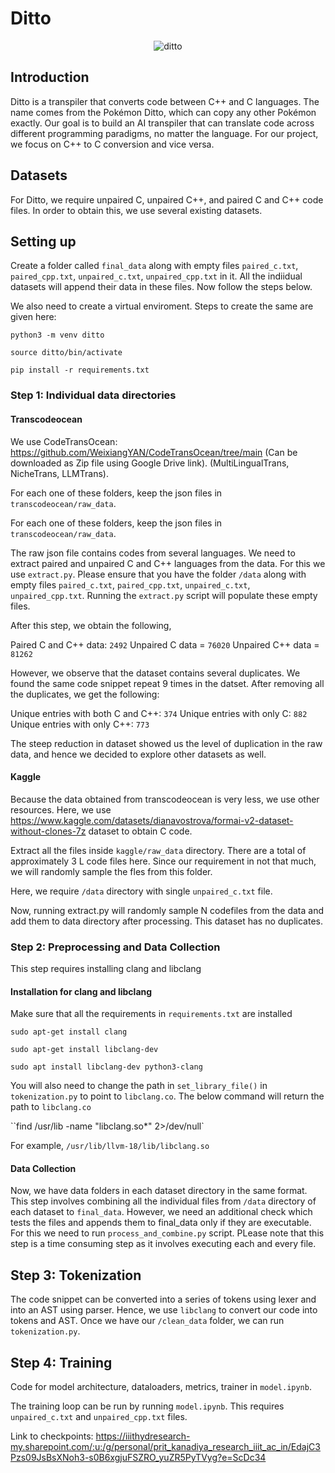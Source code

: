 # Ditto


<center>

<img src="https://media.tenor.com/4wt81D8xUEwAAAAM/ditto-pokemon.gif" alt="ditto">

</center>

## Introduction

Ditto is a transpiler that converts code between C++ and C languages. The name comes from the Pokémon Ditto, which can copy any other Pokémon exactly. Our goal is to build an AI transpiler that can translate code across different programming paradigms, no matter the language. For our project, we focus on C++ to C conversion and vice versa.

## Datasets

For Ditto, we require unpaired C, unpaired C++, and paired C and C++ code files. In order to obtain this, we use several existing datasets. 

## Setting up

Create a folder called `final_data` along with empty files `paired_c.txt`, `paired_cpp.txt`, `unpaired_c.txt`, `unpaired_cpp.txt` in it. All the indiidual datasets will append their data in these files. Now follow the steps below.

We also need to create a virtual enviroment. Steps to create the same are given here:

`python3 -m venv ditto`

`source ditto/bin/activate`

` pip install -r requirements.txt `


### Step 1: Individual data directories

#### Transcodeocean

We use CodeTransOcean: https://github.com/WeixiangYAN/CodeTransOcean/tree/main (Can be downloaded as Zip file using Google Drive link). (MultiLingualTrans, NicheTrans, LLMTrans).

For each one of these folders, keep the json files in `transcodeocean/raw_data`.

For each one of these folders, keep the json files in `transcodeocean/raw_data`.

The raw json file contains codes from several languages. We need to extract paired and unpaired C and C++ languages from the data. For this we use `extract.py`. Please ensure that you have the folder `/data` along with empty files `paired_c.txt`, `paired_cpp.txt`, `unpaired_c.txt`, `unpaired_cpp.txt`. Running the `extract.py` script will populate these empty files.

After this step, we obtain the following,

Paired C and C++ data: `2492`
Unpaired C data = `76020`
Unpaired C++ data = `81262`

However, we observe that the dataset contains several duplicates. We found the same code snippet repeat 9 times in the datset. After removing all the duplicates, we get the following:

Unique entries with both C and C++: `374`
Unique entries with only C: `882`
Unique entries with only C++: `773`

The steep reduction in dataset showed us the level of duplication in the raw data, and hence we decided to explore other datasets as well. 

#### Kaggle

Because the data obtained from transcodeocean is very less, we use other resources. Here, we use https://www.kaggle.com/datasets/dianavostrova/formai-v2-dataset-without-clones-7z dataset to obtain C code. 

Extract all the files inside `kaggle/raw_data` directory. There are a total of approximately 3 L code files here. Since our requirement in not that much, we will randomly sample the fles from this folder.

Here, we require `/data` directory with single `unpaired_c.txt` file.

Now, running extract.py will randomly sample N codefiles from the data and add them to data directory after processing. This dataset has no duplicates.

### Step 2: Preprocessing and Data Collection

This step requires installing clang and libclang

#### Installation for clang and libclang

Make sure that all the requirements in `requirements.txt` are installed

`sudo apt-get install clang`

`sudo apt-get install libclang-dev`

`sudo apt install libclang-dev python3-clang`

You will also need to change the path in `set_library_file()` in `tokenization.py` to point to `libclang.co`. The below command will return the path to `libclang.co`

``find /usr/lib -name "libclang.so*" 2>/dev/null`

For example, `/usr/lib/llvm-18/lib/libclang.so`

#### Data Collection

Now, we have data folders in each dataset directory in the same format. This step involves combining all the individual files from `/data` directory of each dataset to `final_data`. However, we need an additional check which tests the files and appends them to final_data only if they are executable. For this we need to run `process_and_combine.py` script. PLease note that this step is a time consuming step as it involves executing each and every file.

## Step 3: Tokenization 

The code snippet can be converted into a series of tokens using lexer and into an AST using parser. Hence, we use `libclang` to convert our code into tokens and AST. Once we have our `/clean_data` folder, we can run `tokenization.py`.

## Step 4: Training

Code for model architecture, dataloaders, metrics, trainer in `model.ipynb`.

The training loop can be run by running `model.ipynb`. This requires `unpaired_c.txt` and `unpaired_cpp.txt` files. 

Link to checkpoints: https://iiithydresearch-my.sharepoint.com/:u:/g/personal/prit_kanadiya_research_iiit_ac_in/EdajC3Pzs09JsBsXNoh3-s0B6xgjuFSZRO_yuZR5PyTVyg?e=ScDc34 